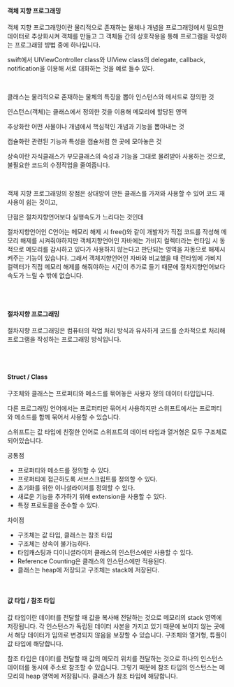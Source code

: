 #### 객체 지향 프로그래밍

객체 지향 프로그래밍이란 물리적으로 존재하는 물체나 개념을 프로그래밍에서 필요한 데이터로 추상화시켜 객체를 만들고 그 객체들 간의 상호작용을 통해 프로그램을 작성하는 프로그래밍 방법 중에 하나입니다.

swift에서 UIViewController class와 UIView class의 delegate, callback, notification을 이용해 서로 대화하는 것을 예로 들수 있다.  

<br>

클래스는 물리적으로 존재하는 물체의 특징을 뽑아 인스턴스와 메서드로 정의한 것

인스턴스(객체)는 클래스에서 정의한 것을 이용해 메모리에 할당된 영역

추상화란 어떤 사물이나 개념에서 핵심적인 개념과 기능을 뽑아내는 것

캡슐화란 관련된 기능과 특성을 캡슐처럼 한 곳에 모아놓은 것

상속이란 자식클래스가 부모클래스의 속성과 기능을 그대로 물려받아 사용하는 것으로, 불필요한 코드의 수정작업을 줄여줍니다.  

<br>

객체 지향 프로그래밍의 장점은 상대방이 만든 클래스를 가져와 사용할 수 있어 코드 재사용이 쉽는 것이고,

단점은 절차지향언어보다 실행속도가 느리다는 것인데

절차지향언어인 C언어는 메모리 해제 시 free()와 같이 개발자가 직접 코드를 작성해 메모리 해제를 시켜줘야하지만 객체지향언어인 자바에는 가비지 컬렉터라는 런타임 시 동적으로 메모리를 감시하고 있다가 사용하지 않는다고 판단되는 영역을 자동으로 해제시켜주는 기능이 있습니다. 그래서 객체지향언어인 자바와 비교했을 때 런타임에 가비지 컬렉터가 직접 메모리 해제를 해줘야하는 시간이 추가로 들기 때문에 절차지향언어보다 속도가 느릴 수 밖에 없습니다.

<br><br>

#### 절차지향 프로그래밍

절차지향 프로그래밍은 컴퓨터의 작업 처리 방식과 유사하게 코드를 순차적으로 처리해 프로그램을 작성하는 프로그래밍 방식입니다.

<br>

<br>

#### Struct / Class

구조체와 클래스는 프로퍼티와 메소드를 묶어놓은 사용자 정의 데이터 타입입니다.

다른 프로그래밍 언어에서는 프로퍼티만 묶어서 사용하지만 스위프트에서는 프로퍼티와 메소드를 함께 묶어서 사용할 수 있습니다.

스위프트는 값 타입에 친절한 언어로 스위프트의 데이터 타입과 열거형은 모두 구조체로 되어있습니다.



공통점

- 프로퍼티와 메소드를 정의할 수 있다.
- 프로퍼티에 접근하도록 서브스크립트를 정의할 수 있다.
- 초기화를 위한 이니셜라이저를 정의할 수 있다.
- 새로운 기능을 추가하기 위해 extension을 사용할 수 있다.
- 특정 프로토콜을 준수할 수 있다.



차이점

- 구조체는 값 타입, 클래스는 참조 타입
- 구조체는 상속이 불가능하다.
- 타입캐스팅과 디이니셜라이저 클래스의 인스턴스에만 사용할 수 있다.
- Reference Counting은 클래스의 인스턴스에만 적용된다.
- 클래스는 heap에 저장되고 구조체는 stack에 저장된다.

<br>

#### 값 타입 / 참조 타입

값 타입이란 데이터를 전달할 때 값을 복사해 전달하는 것으로 메모리의 stack 영역에 저장됩니다. 각 인스턴스가 독립된 데이터 사본을 가지고 있기 때문에 보이지 않는 곳에서 해당 데이터가 임의로 변경되지 않음을 보장할 수 있습니다. 구조체와 열거형, 튜플이 값 타입에 해당합니다.

참조 타입은 데이터를 전달할 때 값의 메모리 위치를 전달하는 것으로 하나의 인스턴스 데이터를 동시에 주소로 참조할 수 있습니다. 그렇기 때문에 참조 타입의 인스턴스는 메모리의 heap 영역에 저장됩니다. 클래스가 참조 타입에 해당합니다.


